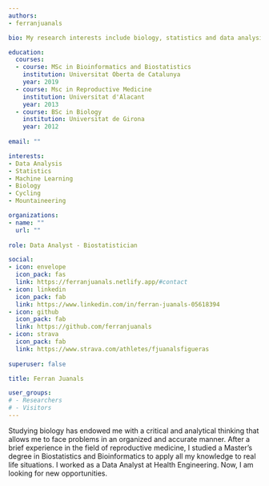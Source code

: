 ```yaml
---
authors:
- ferranjuanals

bio: My research interests include biology, statistics and data analysis.

education:
  courses:
  - course: MSc in Bioinformatics and Biostatistics
    institution: Universitat Oberta de Catalunya
    year: 2019
  - course: Msc in Reproductive Medicine
    institution: Universitat d'Alacant
    year: 2013
  - course: BSc in Biology
    institution: Universitat de Girona
    year: 2012
    
email: ""

interests:
- Data Analysis
- Statistics
- Machine Learning
- Biology
- Cycling
- Mountaineering

organizations:
- name: ""
  url: ""
  
role: Data Analyst - Biostatistician

social:
- icon: envelope
  icon_pack: fas
  link: https://ferranjuanals.netlify.app/#contact
- icon: linkedin
  icon_pack: fab
  link: https://www.linkedin.com/in/ferran-juanals-05618394
- icon: github
  icon_pack: fab
  link: https://github.com/ferranjuanals
- icon: strava
  icon_pack: fab
  link: https://www.strava.com/athletes/fjuanalsfigueras
  
superuser: false

title: Ferran Juanals

user_groups:
# - Researchers
# - Visitors
---
```


Studying biology has endowed me with a critical and analytical thinking that allows me to face problems in an organized and accurate manner. After a brief experience in the field of reproductive medicine, I studied a Master’s degree in Biostatistics and Bioinformatics to apply all my knowledge to real life situations. I worked as a Data Analyst at Health Engineering. Now, I am looking for new opportunities. 
